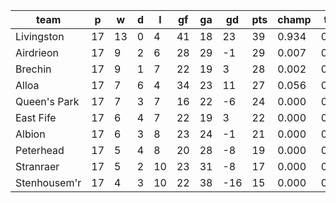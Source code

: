 |     team     | p  | w  | d | l  | gf | ga | gd  | pts | champ | top2  | top3  | top4  |  5-7  | bot4  | bot3  | bot2  |
|--------------|----|----|---|----|----|----|-----|-----|-------|-------|-------|-------|-------|-------|-------|-------|
| Livingston   | 17 | 13 | 0 |  4 | 41 | 18 |  23 |  39 | 0.934 | 0.994 | 0.999 | 1.000 | 0.000 | 0.000 | 0.000 | 0.000|
| Airdrieon    | 17 |  9 | 2 |  6 | 28 | 29 |  -1 |  29 | 0.007 | 0.174 | 0.492 | 0.695 | 0.269 | 0.088 | 0.035 | 0.009|
| Brechin      | 17 |  9 | 1 |  7 | 22 | 19 |   3 |  28 | 0.002 | 0.073 | 0.247 | 0.457 | 0.445 | 0.202 | 0.099 | 0.034|
| Alloa        | 17 |  7 | 6 |  4 | 34 | 23 |  11 |  27 | 0.056 | 0.674 | 0.867 | 0.944 | 0.054 | 0.008 | 0.002 | 0.001|
| Queen's Park | 17 |  7 | 3 |  7 | 16 | 22 |  -6 |  24 | 0.000 | 0.024 | 0.109 | 0.253 | 0.518 | 0.399 | 0.229 | 0.094|
| East Fife    | 17 |  6 | 4 |  7 | 22 | 19 |   3 |  22 | 0.000 | 0.037 | 0.151 | 0.309 | 0.505 | 0.334 | 0.187 | 0.072|
| Albion       | 17 |  6 | 3 |  8 | 23 | 24 |  -1 |  21 | 0.000 | 0.018 | 0.087 | 0.206 | 0.497 | 0.479 | 0.296 | 0.131|
| Peterhead    | 17 |  5 | 4 |  8 | 20 | 28 |  -8 |  19 | 0.000 | 0.006 | 0.036 | 0.099 | 0.420 | 0.668 | 0.482 | 0.255|
| Stranraer    | 17 |  5 | 2 | 10 | 23 | 31 |  -8 |  17 | 0.000 | 0.001 | 0.012 | 0.036 | 0.256 | 0.837 | 0.708 | 0.500|
| Stenhousem'r | 17 |  4 | 3 | 10 | 22 | 38 | -16 |  15 | 0.000 | 0.000 | 0.000 | 0.002 | 0.037 | 0.985 | 0.961 | 0.904|
